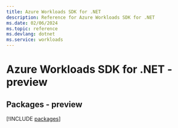 ```yaml
---
title: Azure Workloads SDK for .NET
description: Reference for Azure Workloads SDK for .NET
ms.date: 02/06/2024
ms.topic: reference
ms.devlang: dotnet
ms.service: workloads
---
```

# Azure Workloads SDK for .NET - preview
## Packages - preview
[!INCLUDE [packages](workloads-index.md)]